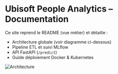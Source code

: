# Ubisoft People Analytics – Documentation

Ce site reprend le README (vue métier) et détaille :
- Architecture globale (voir diagramme ci-dessous)
- Pipeline ETL et suivi MLflow
- API FastAPI (`/predict`)
- Guide déploiement Docker & Kubernetes

![Architecture](img/architecture.svg)
